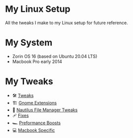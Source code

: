 # My Linux Setup
All the tweaks I make to my Linux setup for future reference.

# My System 
- Zorin OS 16 (based on Ubuntu 20.04 LTS)
- Macbook Pro early 2014

# My Tweaks
- 🛠️ [Tweaks](Tweaks.md)
- 🏗️ [Gnome Extensions](GnomeExtensions.md)
- 📁 [Nautilus File Manager Tweaks](Nautilus.md)
- 🩹 [Fixes](Fixes.md)
- 🏎️ [Preformance Boosts](PreformanceBoosts.md)
- 💻 [Macbook Specific](MacbookSpecific.md)
